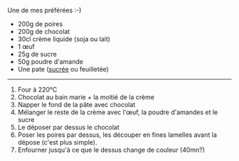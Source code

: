 Une de mes préférées :-)

- 200g de poires
- 200g de chocolat
- 30cl crème liquide (soja ou lait)
- 1 œuf
- 25g de sucre
- 50g poudre d'amande
- Une pate ([sucrée](/pate-sucree) ou feuilletée)

---

1. Four à 220°C
2. Chocolat au bain marie + la moitié de la crème
3. Napper le fond de la pâte avec chocolat
4. Mélanger le reste de la crème avec l'œuf, la poudre d'amandes et le sucre
5. Le déposer par dessus le chocolat
6. Poser les poires par dessus, les découper en fines lamelles  avant la dépose (c'est plus simple).
7. Enfourner jusqu'à ce que le dessus change de couleur (40mn?)
